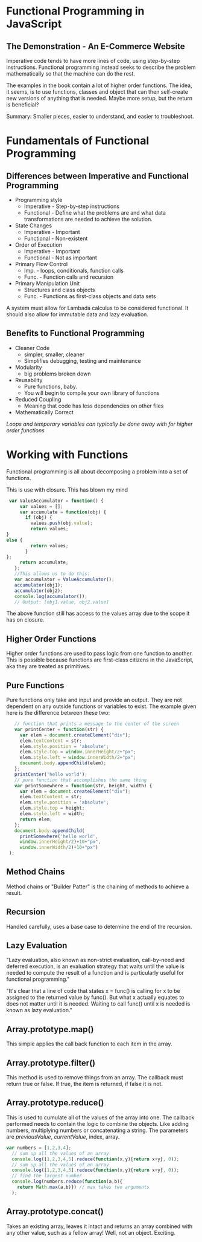 # Functional Programming in JavaScript

## The Demonstration - An E-Commerce Website

Imperative code tends to have more lines of code, using step-by-step instructions. Functional programming instead seeks to describe the problem mathematically so that the machine can do the rest.

The examples in the book contain a lot of higher order functions. The idea, it seems, is to use functions, classes and object that can then self-create new versions of anything that is needed. Maybe more setup, but the return is beneficial?

Summary: Smaller pieces, easier to understand, and easier to troubleshoot.

# Fundamentals of Functional Programming

## Differences between Imperative and Functional Programming

* Programming style
    * Imperative - Step-by-step instructions
    * Functional - Define what the problems are and what data transformations are needed to achieve the solution.
* State Changes
    * Imperative - Important
    * Functional - Non-existent
* Order of Execution
    * Imperative - Important
    * Functional - Not as important
* Primary Flow Control
    * Imp. - loops, conditionals, function calls
    * Func. - Function calls and recursion
* Primary Manipulation Unit
    * Structures and class objects
    * Func. - Functions as first-class objects and data sets

A system must allow for Lambada calculus to be considered functional. It should also allow for immutable data and lazy evaluation.

## Benefits to Functional Programming

* Cleaner Code
    * simpler, smaller, cleaner
    * Simplifies debugging, testing and maintenance
* Modularity
    * big problems broken down
* Reusability
    * Pure functions, baby.
    * You will begin to compile your own library of functions
* Reduced Coupling
    * Meaning that code has less dependencies on other files
* Mathematically Correct

*Loops and temporary variables can typically be done away with for higher order functions*

# Working with Functions

Functional programming is all about decomposing a problem into a set of functions. 

This is use with closure. This has blown my mind

``` javascript
 var ValueAccumulator = function() {
     var values = [];
     var accumulate = function(obj) {
       if (obj) {
         values.push(obj.value);
         return values;
}
else {
         return values;
       }
};
     return accumulate;
   };
   //This allows us to do this:
   var accumulator = ValueAccumulator();
   accumulator(obj1);
   accumulator(obj2);
   console.log(accumulator());
   // Output: [obj1.value, obj2.value]
```

The above function still has access to the values array due to the scope it has on closure.

## Higher Order Functions 

Higher order functions are used to pass logic from one function to another. This is possible because functions are first-class citizens in the JavaScript, aka they are treated as primitives.

## Pure Functions

Pure functions only take and input and provide an output. They are not dependent on any outside functions or variables to exist. The example given here is the difference between these two:

``` javascript
   // function that prints a message to the center of the screen
   var printCenter = function(str) {
     var elem = document.createElement("div");
     elem.textContent = str;
     elem.style.position = 'absolute';
     elem.style.top = window.innerHeight/2+"px";
     elem.style.left = window.innerWidth/2+"px";
     document.body.appendChild(elem);
   };
   printCenter('hello world');
   // pure function that accomplishes the same thing
   var printSomewhere = function(str, height, width) {
     var elem = document.createElement("div");
     elem.textContent = str;
     elem.style.position = 'absolute';
     elem.style.top = height;
     elem.style.left = width;
     return elem;
   };
   document.body.appendChild(
     printSomewhere('hello world',
     window.innerHeight/2)+10+"px",
     window.innerWidth/2)+10+"px")
 );
 ```

 ## Method Chains

 Method chains or "Builder Patter" is the chaining of methods to achieve a result. 

 ## Recursion

 Handled carefully, uses a base case to determine the end of the recursion. 

 ## Lazy Evaluation

 "Lazy evaluation, also known as non-strict evaluation, call-by-need and deferred execution, is an evaluation strategy that waits until the value is needed to compute the result of a function and is particularly useful for functional programming."

 "It's clear that a line of code that states x = func() is calling for x to be assigned to the returned value by func(). But what x actually equates to does not matter until it is needed. Waiting to call func() until x is needed is known as lazy evaluation."

 ## Array.prototype.map()

 This simple applies the call back function to each item in the array. 

 ## Array.prototype.filter()

 This method is used to remove things from an array. The callback must return true or false. If true, the item is returned, if false it is not.

 ## Array.prototype.reduce()

 This is used to cumulate all of the values of the array into one. The callback performed needs to contain the logic to combine the objects. Like adding numbers, multiplying numbers or concatenating a string. The parameters are *previousValue*, *currentValue*, index, array.

 ``` javascript 
 var numbers = [1,2,3,4];
   // sum up all the values of an array
   console.log([1,2,3,4,5].reduce(function(x,y){return x+y}, 0));
   // sum up all the values of an array
   console.log([1,2,3,4,5].reduce(function(x,y){return x+y}, 0));
   // find the largest number
   console.log(numbers.reduce(function(a,b){
     return Math.max(a,b)}) // max takes two arguments
   );
   ```

## Array.prototype.concat()

Takes an existing array, leaves it intact and returns an array combined with any other value, such as a fellow array! Well, not an object. Exciting.